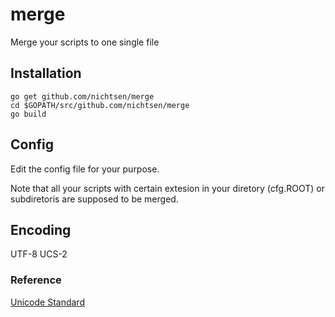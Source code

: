 # merge
Merge your scripts to one single file

## Installation 

	go get github.com/nichtsen/merge
    cd $GOPATH/src/github.com/nichtsen/merge
	go build

## Config
Edit the config file for your purpose.

Note that all your scripts with certain extesion in your diretory (cfg.ROOT) or subdiretoris are
supposed to be merged.  

## Encoding
UTF-8 UCS-2
### Reference
[Unicode Standard](https://www.unicode.org/standard/standard.html)
